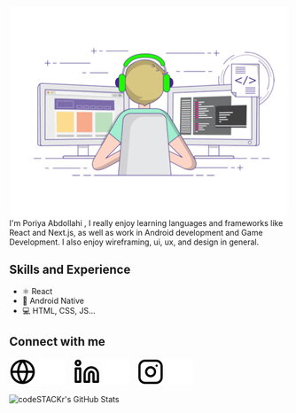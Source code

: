 
<img src="./img/banner.gif" >
I'm Poriya Abdollahi , I really enjoy learning languages and frameworks like React and Next.js, as well as work in Android development and Game Development. I also enjoy wireframing, ui, ux, and design in general. 

 

 
## Skills and Experience
* ⚛ React
* 📱 Android Native
* 💻 HTML, CSS, JS...
## Connect with me
[![website](./img/globe-light.svg)](https://poriyaabdollahi.github.io/poriya-abdollahi#gh-light-mode-only)
[![website](./img/globe-dark.svg)](https://poriyaabdollahi.github.io/poriya-abdollahi#gh-dark-mode-only)
&nbsp;&nbsp;
[![website](./img/linkedin-light.svg)](https://www.linkedin.com/in/poriya-abdollahi-673942200#gh-light-mode-only)
[![website](./img/linkedin-dark.svg)](https://www.linkedin.com/in/poriya-abdollahi-673942200#gh-dark-mode-only)
&nbsp;&nbsp;
[![website](./img/instagram-light.svg)](https://www.instagram.com/poriyaabdollahi/#gh-light-mode-only)
[![website](./img/instagram-dark.svg)](https://www.instagram.com/poriyaabdollahi/#gh-dark-mode-only)

<img align="left" alt="codeSTACKr's GitHub Stats" src="https://github-readme-stats.vercel.app/api?username=PoriyaAbdollahi&show_icons=true&hide_border=false&title_color=ff652f&icon_color=FFE400&bg_color=09131B&text_color=ffffff&border_color=0c1a25" />
